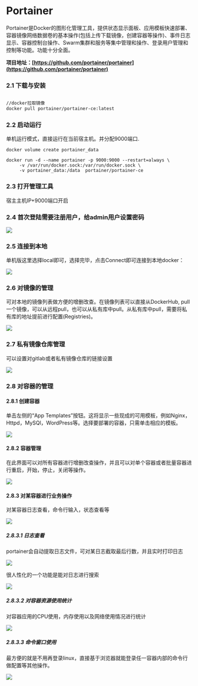 # Portainer

Portainer是Docker的图形化管理工具，提供状态显示面板、应用模板快速部署、容器镜像网络数据卷的基本操作(包括上传下载镜像，创建容器等操作)、事件日志显示、容器控制台操作、Swarm集群和服务等集中管理和操作、登录用户管理和控制等功能。功能十分全面。


**项目地址：[https://github.com/portainer/portainer](https://github.com/portainer/portainer)**

### 2.1 下载与安装

```bash

//docker拉取镜像
docker pull portainer/portainer-ce:latest
```

### 2.2 启动运行

单机运行模式，直接运行在当前宿主机。并分配9000端口.

```
docker volume create portainer_data

docker run -d --name portainer -p 9000:9000 --restart=always \
     -v /var/run/docker.sock:/var/run/docker.sock \
     -v portainer_data:/data  portainer/portainer-ce
```

### 2.3 打开管理工具

宿主主机IP+9000端口开启

### 2.4 首次登陆需要注册用户，给admin用户设置密码

![](https://img2020.cnblogs.com/blog/1606616/202111/1606616-20211118131025204-536015520.jpg)

### 2.5 连接到本地

单机版这里选择local即可，选择完毕，点击Connect即可连接到本地docker：

![](https://img2020.cnblogs.com/blog/1606616/202111/1606616-20211118131032366-823671350.png)

### 2.6 对镜像的管理

可对本地的镜像列表做方便的增删改查。在镜像列表可以直接从DockerHub, pull一个镜像，可以从远程pull，也可以从私有库中pull。从私有库中pull，需要将私有库的地址提前进行配置(Registries)。

![](https://img2020.cnblogs.com/blog/1606616/202111/1606616-20211118131038504-75142072.jpg)

### 2.7 私有镜像仓库管理

可以设置对gitlab或者私有镜像仓库的链接设置

![](https://img2020.cnblogs.com/blog/1606616/202111/1606616-20211118131046854-270447165.jpg)

### 2.8 对容器的管理

#### 2.8.1 创建容器

单击左侧的“App Templates”按钮。这将显示一些现成的可用模板，例如Nginx，Httpd，MySQl，WordPress等。选择要部署的容器，只需单击相应的模板。

![](https://img2020.cnblogs.com/blog/1606616/202111/1606616-20211118131053258-38547017.jpg)

#### 2.8.2 容器管理

在此界面可以对所有容器进行增删改查操作，并且可以对单个容器或者批量容器进行重启，开始，停止，关闭等操作。

![](https://img2020.cnblogs.com/blog/1606616/202111/1606616-20211118131101976-721867479.jpg)

#### 2.8.3 对某容器进行业务操作

对某容器日志查看，命令行输入，状态查看等

![](https://img2020.cnblogs.com/blog/1606616/202111/1606616-20211118131108520-1561694222.jpg)

##### 2.8.3.1 日志查看

portainer会自动提取日志文件，可对某日志截取最后行数，并且实时打印日志

![](https://img2020.cnblogs.com/blog/1606616/202111/1606616-20211118131118444-601649670.jpg)

很人性化的一个功能是能对日志进行搜索

![](https://img2020.cnblogs.com/blog/1606616/202111/1606616-20211118131124054-910277949.jpg)

##### 2.8.3.2 对容器资源使用统计

对容器应用的CPU使用，内存使用以及网络使用情况进行统计

![](https://img2020.cnblogs.com/blog/1606616/202111/1606616-20211118131131116-1142586838.jpg)

##### 2.8.3.3 命令窗口使用

最方便的就是不用再登录linux，直接基于浏览器就能登录任一容器内部的命令行做配置等其他操作。

![](https://img2020.cnblogs.com/blog/1606616/202111/1606616-20211118131137604-377887786.jpg)
